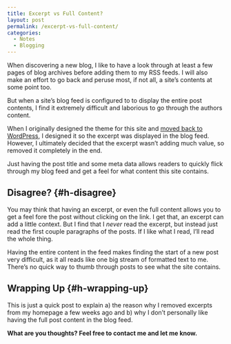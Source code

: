 ```yaml
---
title: Excerpt vs Full Content?
layout: post
permalink: /excerpt-vs-full-content/
categories:
  - Notes
  - Blogging
---
```

When discovering a new blog, I like to have a look through at least a few pages of blog archives before adding them to my RSS feeds. I will also make an effort to go back and peruse most, if not all, a site’s contents at some point too.

But when a site’s blog feed is configured to to display the entire post contents, I find it extremely difficult and laborious to go through the authors content.

When I originally designed the theme for this site and [moved back to WordPress](/coming-full-circle-from-grav-to-wordpress/), I designed it so the excerpt was displayed in the blog feed. However, I ultimately decided that the excerpt wasn’t adding much value, so removed it completely in the end.

Just having the post title and some meta data allows readers to quickly flick through my blog feed and get a feel for what content this site contains.

## Disagree? {#h-disagree}

You may think that having an excerpt, or even the full content allows you to get a feel fore the post without clicking on the link. I get that, an excerpt can add a little context. But I find that I _never_ read the excerpt, but instead just read the first couple paragraphs of the posts. If I like what I read, I’ll read the whole thing.

Having the entire content in the feed makes finding the start of a new post very difficult, as it all reads like one big stream of formatted text to me. There’s no quick way to thumb through posts to see what the site contains.

## Wrapping Up {#h-wrapping-up}

This is just a quick post to explain a) the reason why I removed excerpts from my homepage a few weeks ago and b) why I don’t personally like having the full post content in the blog feed.

**What are you thoughts? Feel free to contact me and let me know.**

